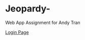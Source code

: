 # Jeopardy-
Web App Assignment for Andy Tran

<a href="https://andytt.github.io/Jeopardy-/src/login.html" target="_blank">Login Page</a>
